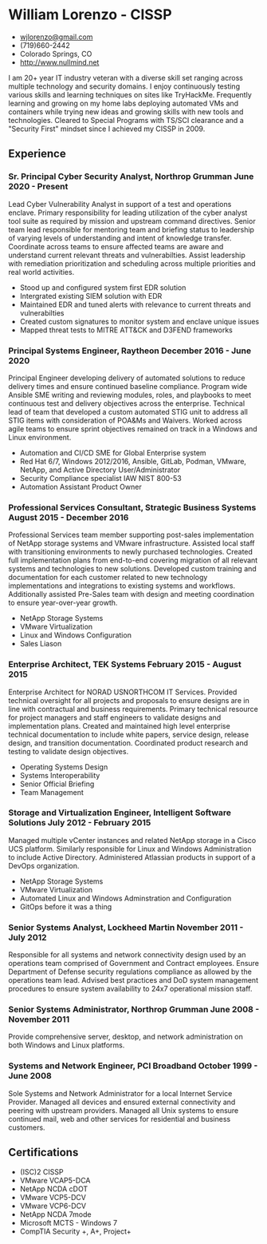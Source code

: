 <!-- Contact Details -->
# William Lorenzo - CISSP
- <wjlorenzo@gmail.com>
- (719)660-2442
- Colorado Springs, CO
- <http://www.nullmind.net>

<!-- summary -->
I am 20+ year IT industry veteran with a diverse skill set ranging across multiple technology and security domains. I enjoy continuously testing various skills and learning techniques on sites like TryHackMe. Frequently learning and growing on my home labs deploying automated VMs and containers while trying new ideas and growing skills with new tools and technologies. Cleared to Special Programs with TS/SCI clearance and a "Security First" mindset since I achieved my CISSP in 2009.

## Experience

### <span>Sr. Principal Cyber Security Analyst, Northrop Grumman</span> <span>June 2020 - Present</span>

Lead Cyber Vulnerability Analyst in support of a test and operations enclave. Primary responsibility for leading utilization of the cyber analyst tool suite as required by mission and upstream command directives. Senior team lead responsible for mentoring team and briefing status to leadership of varying levels of understanding and intent of knowledge transfer. Coordinate across teams to ensure affected teams are aware and understand current relevant threats and vulnerabilties. Assist leadership with remediation prioritization and scheduling across multiple priorities and real world activities.

* Stood up and configured system first EDR solution
* Intergrated existing SIEM solution with EDR
* Maintained EDR and tuned alerts with relevance to current threats and vulnerabilties
* Created custom signatures to monitor system and enclave unique issues
* Mapped threat tests to MITRE ATT&CK and D3FEND frameworks

### <span>Principal Systems Engineer, Raytheon</span> <span>December 2016 - June 2020</span>

Principal Engineer developing delivery of automated solutions to reduce delivery times and ensure continued baseline compliance. Program wide Ansible SME writing and reviewing modules, roles, and playbooks to meet continuous test and delivery objectives across the enterprise. Technical lead of team that developed a custom automated STIG unit to address all STIG items with consideration of POA&Ms and Waivers. Worked across agile teams to ensure sprint objectives remained on track in a Windows and Linux environment.

* Automation and CI/CD SME for Global Enterprise system
* Red Hat 6/7, Windows 2012/2016, Ansible, GitLab, Podman, VMware, NetApp, and Active Directory User/Administrator
* Security Compliance specialist IAW NIST 800-53
* Automation Assistant Product Owner

### <span>Professional Services Consultant, Strategic Business Systems</span> <span>August 2015 - December 2016</span>

Professional Services team member supporting post-sales implementation of NetApp storage systems and VMware infrastructure. Assisted local staff with transitioning environments to newly purchased technologies. Created full implementation plans from end-to-end covering migration of all relevant systems and technologies to new solutions. Developed custom training and documentation for each customer related to new technology implementations and integrations to existing systems and workflows. Additionally assisted Pre-Sales team with design and meeting coordination to ensure year-over-year growth.

* NetApp Storage Systems
* VMware Virtualization
* Linux and Windows Configuration
* Sales Liason

### <span>Enterprise Architect, TEK Systems</span> <span>February 2015 - August 2015</span>

Enterprise Architect for NORAD USNORTHCOM IT Services. Provided technical oversight for all projects and proposals to ensure designs are in line with contractual and business requirements. Primary technical resource for project managers and staff engineers to validate designs and implementation plans. Created and maintained high level enterprise technical documentation to include white papers, service design, release design, and transition documentation. Coordinated product research and testing to validate design objectives.

* Operating Systems Design
* Systems Interoperability
* Senior Official Briefing
* Team Management

### <span>Storage and Virtualization Engineer, Intelligent Software Solutions</span> <span>July 2012 - February 2015</span>

Managed multiple vCenter instances and related NetApp storage in a Cisco UCS platform. Similarly responsible for Linux and Windows Administration to include Active Directory. Administered Atlassian products in support of a DevOps organization.

* NetApp Storage Systems
* VMware Virtualization
* Automated Linux and Windows Adminstration and Configuration
* GitOps before it was a thing

### <span>Senior Systems Analyst, Lockheed Martin</span> <span>November 2011 - July 2012</span>

Responsible for all systems and network connectivity design used by an operations team comprised of Government and Contract employees. Ensure Department of Defense security regulations compliance as allowed by the operations team lead. Advised best practices and DoD system management procedures to ensure system availability to 24x7 operational mission staff.

### <span>Senior Systems Administrator, Northrop Grumman</span> <span>June 2008 - November 2011</span>

Provide comprehensive server, desktop, and network administration on both Windows and Linux platforms.

### <span>Systems and Network Engineer, PCI Broadband</span> <span>October 1999 - June 2008</span>

Sole Systems and Network Administrator for a local Internet Service Provider. Managed all devices and ensured external connectivity and peering with upstream providers. Managed all Unix systems to ensure continued mail, web and other services for residential and business customers.

## Certifications

* (ISC)2 CISSP
* VMware VCAP5-DCA
* NetApp NCDA cDOT
* VMware VCP5-DCV
* VMware VCP6-DCV
* NetApp NCDA 7mode
* Microsoft MCTS - Windows 7
* CompTIA Security +, A+, Project+
